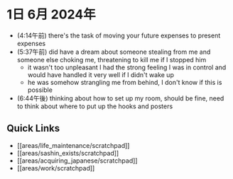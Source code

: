 # 1日 6月 2024年
- (4:14午前) there's the task of moving your future expenses to present expenses
- (5:37午前) did have a dream about someone stealing from me and someone else choking me, threatening to kill me if I stopped him
  - it wasn't too unpleasant I had the strong feeling I was in control and would have handled it very well if I didn't wake up
  - he was somehow strangling me from behind, I don't know if this is possible
- (6:44午後) thinking about how to set up my room, should be fine, need to think about where to put up the hooks and posters





## Quick Links
- [[areas/life_maintenance/scratchpad]]
- [[areas/sashin_exists/scratchpad]]
- [[areas/acquiring_japanese/scratchpad]]
- [[areas/work/scratchpad]]
